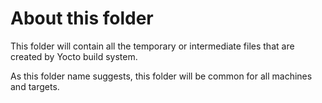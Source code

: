 # About this folder
This folder will contain all the temporary or intermediate files that are created by Yocto build system.

As this folder name suggests, this folder will be common for all machines and targets.